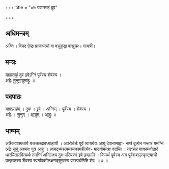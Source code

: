 +++
title = "०७ यज्ञासाहं दुव"

+++
## अधिमन्त्रम्
अग्निः। विमद ऐन्द्रः प्राजापत्यो वा वसुकृद्वा वासुक्रः। गायत्री।

## मन्त्रः
य॒ज्ञा॒साहं॒ दुव॑ इषे॒ऽग्निं पूर्व॑स्य॒ शेव॑स्य ।  
अद्रेः॑ सू॒नुमा॒युमा॑हुः ॥

## पदपाठः
य॒ज्ञ॒ऽसह॑म् । दुवः॑ । इ॒षे॒ । अ॒ग्निम् । पूर्व॑स्य । शेव॑स्य ।  
अद्रेः॑ । सू॒नुम् । आ॒युम् । आ॒हुः॒ ॥

## भाष्यम्
अत्रैकवाक्यतायै यत्तच्छब्दावध्याहार्यौ । अपरोर्धर्चः पूर्वं व्याख्येयः आयुं देवानामाह्वा- नार्थं दूत्येन गन्तारं यमग्निं अद्रेः सूनुं अश्मनः पुत्रं आहुः । त्वमद्भ्यस्त्वमश्मनस्परीत्येव- मादयोमन्त्राः वदन्ति । यज्ञसहं यागस्यवोढारं धारयितारमित्यर्थः तमग्निं अभिलक्ष्य दुवः परिचरणं इषे इच्छामि । किमर्थं पूर्वस्य अत्र पूर्वशब्दउत्कृष्टवाची उत्कृष्टस्य शॆवस्य स्वर्गापवर्गलक्षणद्सुखस्य प्राप्त्यर्थमिति शेषः ॥ ७ ॥